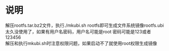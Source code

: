 # 说明  
解压rootfs.tar.bz2文件，执行./mkubi.sh rootfs即可生成文件系统镜像rootfs.ubi  
太久没使用了，如果有用户名密码，用户名可能是root 密码可能是123或者123456  
解压和执行mkubi.sh时注意权限问题，如果启动不了就使用root权限生成镜像

